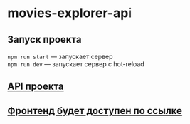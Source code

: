 # movies-explorer-api

## Запуск проекта

`npm run start` — запускает сервер   
`npm run dev` — запускает сервер с hot-reload

## [API проекта](https://movies-express.ybon.nomoreparties.sbs)
## [Фронтенд будет доступен по ссылке](https://movies-react.ybon.nomoreparties.sbs)
